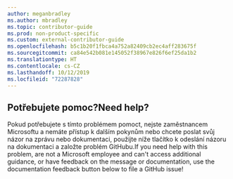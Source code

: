 ```yaml
---
author: meganbradley
ms.author: mbradley
ms.topic: contributor-guide
ms.prod: non-product-specific
ms.custom: external-contributor-guide
ms.openlocfilehash: b5c1b20f1fbca4a752a82409cb2ec4aff283675f
ms.sourcegitcommit: ca84e542b081e145052f38967e826f6ef25da1b2
ms.translationtype: HT
ms.contentlocale: cs-CZ
ms.lasthandoff: 10/12/2019
ms.locfileid: "72287828"
---
```

## <a name="need-help"></a><span data-ttu-id="79ce1-101">Potřebujete pomoc?</span><span class="sxs-lookup"><span data-stu-id="79ce1-101">Need help?</span></span>

<span data-ttu-id="79ce1-102">Pokud potřebujete s tímto problémem pomoct, nejste zaměstnancem Microsoftu a nemáte přístup k dalším pokynům nebo chcete poslat svůj názor na zprávu nebo dokumentaci, použijte níže tlačítko k odeslání názoru na dokumentaci a založte problém GitHubu.</span><span class="sxs-lookup"><span data-stu-id="79ce1-102">If you need help with this problem, are not a Microsoft employee and can't access additional guidance, or have feedback on the message or documentation, use the documentation feedback button below to file a GitHub issue!</span></span>